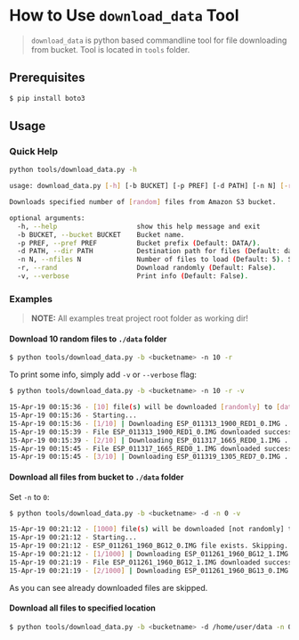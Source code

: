 # How to Use `download_data` Tool

> `download_data` is python based commandline tool for file downloading from bucket.
Tool is located in `tools` folder.

## Prerequisites

```bash
$ pip install boto3
```

## Usage

### Quick Help

```bash
python tools/download_data.py -h

usage: download_data.py [-h] [-b BUCKET] [-p PREF] [-d PATH] [-n N] [-r] [-v]

Downloads specified number of [random] files from Amazon S3 bucket.

optional arguments:
  -h, --help                    show this help message and exit
  -b BUCKET, --bucket BUCKET    Bucket name.
  -p PREF, --pref PREF          Bucket prefix (Default: DATA/).
  -d PATH, --dir PATH           Destination path for files (Default: data).
  -n N, --nfiles N              Number of files to load (Default: 5). Set 0 to download all files.
  -r, --rand                    Download randomly (Default: False).
  -v, --verbose                 Print info (Default: False).
```

### Examples

> **NOTE:** All examples treat project root folder as working dir!

#### Download 10 random files to `./data` folder

```bash
$ python tools/download_data.py -b <bucketname> -n 10 -r
```

To print some info, simply add `-v` or `--verbose` flag:

```bash
$ python tools/download_data.py -b <bucketname> -n 10 -r -v

15-Apr-19 00:15:36 - [10] file(s) will be downloaded [randomly] to [data]
15-Apr-19 00:15:36 - Starting...
15-Apr-19 00:15:36 - [1/10] | Downloading ESP_011313_1900_RED1_0.IMG ...
15-Apr-19 00:15:39 - File ESP_011313_1900_RED1_0.IMG downloaded successfully!
15-Apr-19 00:15:39 - [2/10] | Downloading ESP_011317_1665_RED0_1.IMG ...
15-Apr-19 00:15:45 - File ESP_011317_1665_RED0_1.IMG downloaded successfully!
15-Apr-19 00:15:45 - [3/10] | Downloading ESP_011319_1305_RED7_0.IMG ...
```

#### Download all files from bucket to `./data` folder

Set `-n` to `0`:

```bash
$ python tools/download_data.py -b <bucketname> -d -n 0 -v

15-Apr-19 00:21:12 - [1000] file(s) will be downloaded [not randomly] to [data]
15-Apr-19 00:21:12 - Starting...
15-Apr-19 00:21:12 - ESP_011261_1960_BG12_0.IMG file exists. Skipping...
15-Apr-19 00:21:12 - [1/1000] | Downloading ESP_011261_1960_BG12_1.IMG ...
15-Apr-19 00:21:19 - File ESP_011261_1960_BG12_1.IMG downloaded successfully!
15-Apr-19 00:21:19 - [2/1000] | Downloading ESP_011261_1960_BG13_0.IMG ...
```

As you can see already downloaded files are skipped.

#### Download all files to specified location

```bash
$ python tools/download_data.py -b <bucketname> -d /home/user/data -n 0 -v
```
